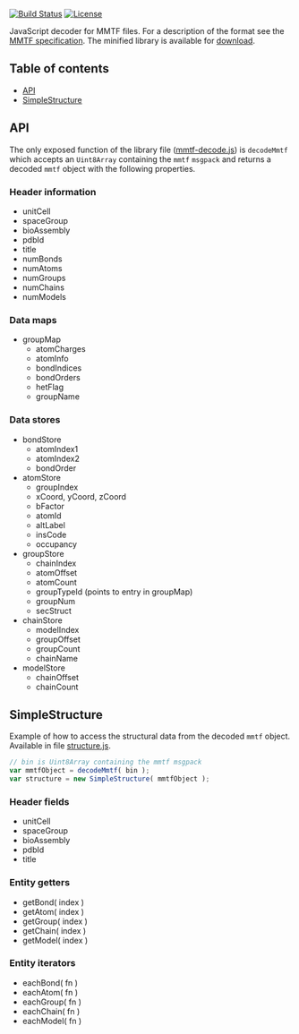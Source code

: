 
[![Build Status](https://travis-ci.org/rcsb/mmtf-javascript.svg?branch=master)](https://travis-ci.org/rcsb/mmtf-javascript) [![License](http://img.shields.io/badge/license-MIT-blue.svg?style=flat)](https://github.com/rcsb/mmtf-javascript/blob/master/LICENSE)


JavaScript decoder for MMTF files. For a description of the format see the [MMTF specification](https://github.com/rcsb/mmtf/blob/master/spec.md). The minified library is available for [download](dist/mmtf-decode.js).


## Table of contents

* [API](#api)
* [SimpleStructure](#SimpleStructure)


## API

The only exposed function of the library file ([mmtf-decode.js](dist/mmtf-decode.js)) is `decodeMmtf` which accepts an `Uint8Array` containing the `mmtf` `msgpack` and returns a decoded `mmtf` object with the following properties.


### Header information

- unitCell
- spaceGroup
- bioAssembly
- pdbId
- title
- numBonds
- numAtoms
- numGroups
- numChains
- numModels


### Data maps

- groupMap
	- atomCharges
	- atomInfo
	- bondIndices
	- bondOrders
	- hetFlag
	- groupName


### Data stores

- bondStore
	- atomIndex1
	- atomIndex2
	- bondOrder
- atomStore
	- groupIndex
	- xCoord, yCoord, zCoord
	- bFactor
	- atomId
	- altLabel
	- insCode
	- occupancy
- groupStore
	- chainIndex
	- atomOffset
	- atomCount
	- groupTypeId (points to entry in groupMap)
	- groupNum
	- secStruct
- chainStore
	- modelIndex
	- groupOffset
	- groupCount
	- chainName
- modelStore
	- chainOffset
	- chainCount


## SimpleStructure

Example of how to access the structural data from the decoded `mmtf` object. Available in file [structure.js](examples/structure.js).

```JavaScript
// bin is Uint8Array containing the mmtf msgpack
var mmtfObject = decodeMmtf( bin );
var structure = new SimpleStructure( mmtfObject );
```


### Header fields

- unitCell
- spaceGroup
- bioAssembly
- pdbId
- title


### Entity getters

- getBond( index )
- getAtom( index )
- getGroup( index )
- getChain( index )
- getModel( index )


### Entity iterators

- eachBond( fn )
- eachAtom( fn )
- eachGroup( fn )
- eachChain( fn )
- eachModel( fn )

